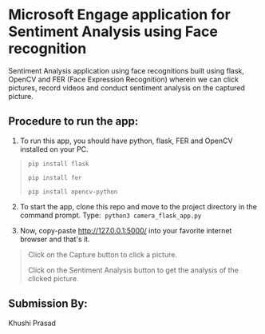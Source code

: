 # Microsoft Engage application for Sentiment Analysis using Face recognition
Sentiment Analysis application using face recognitions built using flask, OpenCV and FER (Face Expression Recognition) wherein we can click pictures, record videos and conduct sentiment analysis on the captured picture.

## Procedure to run the app:

1. To run this app, you should have python, flask, FER and OpenCV installed on your PC.
> `pip install flask`
> 
> `pip install fer`
> 
> `pip install opencv-python`

2. To start the app, clone this repo and move to the project directory in the command prompt. 
Type: 
`python3 camera_flask_app.py`

3. Now, copy-paste http://127.0.0.1:5000/ into your favorite internet browser and that's it.

> Click on the Capture button to click a picture.
>
> Click on the Sentiment Analysis button to get the analysis of the clicked picture.

## Submission By:
Khushi Prasad
